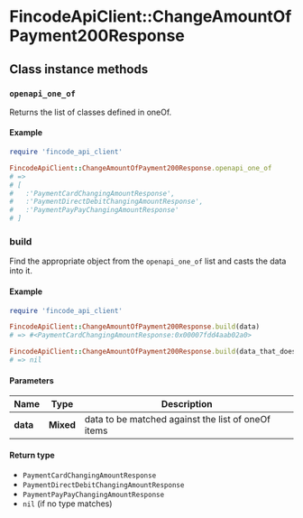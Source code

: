 # FincodeApiClient::ChangeAmountOfPayment200Response

## Class instance methods

### `openapi_one_of`

Returns the list of classes defined in oneOf.

#### Example

```ruby
require 'fincode_api_client'

FincodeApiClient::ChangeAmountOfPayment200Response.openapi_one_of
# =>
# [
#   :'PaymentCardChangingAmountResponse',
#   :'PaymentDirectDebitChangingAmountResponse',
#   :'PaymentPayPayChangingAmountResponse'
# ]
```

### build

Find the appropriate object from the `openapi_one_of` list and casts the data into it.

#### Example

```ruby
require 'fincode_api_client'

FincodeApiClient::ChangeAmountOfPayment200Response.build(data)
# => #<PaymentCardChangingAmountResponse:0x00007fdd4aab02a0>

FincodeApiClient::ChangeAmountOfPayment200Response.build(data_that_doesnt_match)
# => nil
```

#### Parameters

| Name | Type | Description |
| ---- | ---- | ----------- |
| **data** | **Mixed** | data to be matched against the list of oneOf items |

#### Return type

- `PaymentCardChangingAmountResponse`
- `PaymentDirectDebitChangingAmountResponse`
- `PaymentPayPayChangingAmountResponse`
- `nil` (if no type matches)

